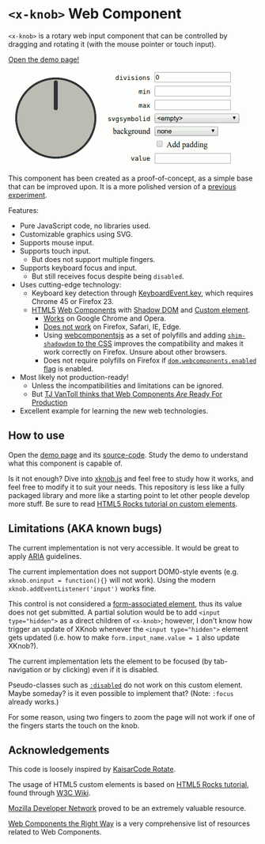 `<x-knob>` Web Component
========================

`<x-knob>` is a rotary web input component that can be controlled by dragging and rotating it (with the mouse pointer or touch input).

[Open the demo page!][demo]

[![Short demonstration GIF](./video.gif)][demo]

This component has been created as a proof-of-concept, as a simple base that can be improved upon. It is a more polished version of a [previous experiment](http://codepen.io/denilsonsa/pen/LVwWJM).

Features:

* Pure JavaScript code, no libraries used.
* Customizable graphics using SVG.
* Supports mouse input.
* Supports touch input.
    * But does not support multiple fingers.
* Supports keyboard focus and input.
    * But still receives focus despite being `disabled`.
* Uses cutting-edge technology:
    * Keyboard key detection through [KeyboardEvent.key](https://developer.mozilla.org/en-US/docs/Web/API/KeyboardEvent/key), which requires Chrome 45 or Firefox 23.
    * [HTML5](http://www.html5rocks.com/) [Web Components](http://www.w3.org/wiki/WebComponents/) with [Shadow DOM](http://www.html5rocks.com/en/tutorials/webcomponents/shadowdom/) and [Custom element](http://www.html5rocks.com/en/tutorials/webcomponents/customelements/).
        * [Works](http://webcomponents.org/) on Google Chrome and Opera.
        * [Does not work](http://webcomponents.org/) on Firefox, Safari, IE, Edge.
        * Using [webcomponentsjs](https://github.com/webcomponents/webcomponentsjs/releases) as a set of polyfills and adding [`shim-shadowdom` to the CSS](https://github.com/Polymer/docs/issues/269) improves the compatibility and makes it work correctly on Firefox. Unsure about other browsers.
        * Does not require polyfills on Firefox if [`dom.webcomponents.enabled` flag](https://www.designedbyaturtle.co.uk/2015/how-to-enable-web-components-in-firefox-shadow-dom/) is enabled.
* Most likely not production-ready!
    * Unless the incompatibilities and limitations can be ignored.
    * But [TJ VanToll thinks that Web Components *Are* Ready For Production](http://developer.telerik.com/featured/web-components-ready-production/)
* Excellent example for learning the new web technologies.


How to use
----------

Open the [demo page][demo] and its [source-code](https://github.com/denilsonsa/html5-knob/blob/gh-pages/index.html). Study the demo to understand what this component is capable of.

Is it not enough? Dive into [xknob.js](https://github.com/denilsonsa/html5-knob/blob/gh-pages/xknob.js) and feel free to study how it works, and feel free to modify it to suit your needs. This repository is less like a fully packaged library and more like a starting point to let other people develop more stuff. Be sure to read [HTML5 Rocks tutorial on custom elements](http://www.html5rocks.com/en/tutorials/webcomponents/customelements/).


Limitations (AKA known bugs)
----------------------------

The current implementation is not very accessible. It would be great to apply [ARIA](https://developer.mozilla.org/en-US/docs/Web/Accessibility/ARIA) guidelines.

The current implementation does not support DOM0-style events (e.g. `xknob.oninput = function(){}` will not work). Using the modern `xknob.addEventListener('input')` works fine.

This control is not considered a [form-associated element](http://www.w3.org/TR/html5/forms.html#form-associated-element), thus its value does not get submitted. A partial solution would be to add `<input type="hidden">` as a direct children of `<x-knob>`; however, I don't know how trigger an update of XKnob whenever the `<input type="hidden">` element gets updated (i.e. how to make `form.input_name.value = 1` also update XKnob?).

The current implementation lets the element to be focused (by tab-navigation or by clicking) even if it is disabled.

Pseudo-classes such as [`:disabled`](https://drafts.csswg.org/selectors-4/#enableddisabled) do not work on this custom element. Maybe someday? is it even possible to implement that? (Note: `:focus` already works.)

For some reason, using two fingers to zoom the page will not work if one of the fingers starts the touch on the knob.


Acknowledgements
----------------

This code is loosely inspired by [KaisarCode Rotate](https://github.com/KaisarCode/Rotate).

The usage of HTML5 custom elements is based on [HTML5 Rocks tutorial](http://www.html5rocks.com/en/tutorials/webcomponents/customelements/), found through [W3C Wiki](http://www.w3.org/wiki/WebComponents/).

[Mozilla Developer Network](https://developer.mozilla.org/en-US/docs/Web/API) proved to be an extremely valuable resource.

[Web Components the Right Way](https://github.com/mateusortiz/webcomponents-the-right-way) is a very comprehensive list of resources related to Web Components.

[demo]: http://denilsonsa.github.io/html5-knob/
